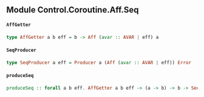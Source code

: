## Module Control.Coroutine.Aff.Seq

#### `AffGetter`

``` purescript
type AffGetter a b eff = b -> Aff (avar :: AVAR | eff) a
```

#### `SeqProducer`

``` purescript
type SeqProducer a eff = Producer a (Aff (avar :: AVAR | eff)) Error
```

#### `produceSeq`

``` purescript
produceSeq :: forall a b eff. AffGetter a b eff -> (a -> b) -> b -> SeqProducer a eff
```


